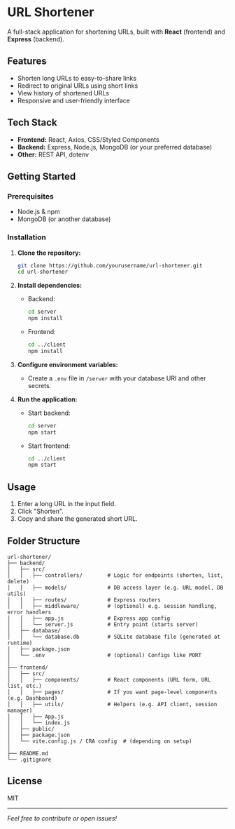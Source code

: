 # URL Shortener

A full-stack application for shortening URLs, built with **React** (frontend) and **Express** (backend).

## Features

- Shorten long URLs to easy-to-share links
- Redirect to original URLs using short links
- View history of shortened URLs
- Responsive and user-friendly interface

## Tech Stack

- **Frontend:** React, Axios, CSS/Styled Components
- **Backend:** Express, Node.js, MongoDB (or your preferred database)
- **Other:** REST API, dotenv

## Getting Started

### Prerequisites

- Node.js & npm
- MongoDB (or another database)

### Installation

1. **Clone the repository:**

   ```bash
   git clone https://github.com/yourusername/url-shortener.git
   cd url-shortener
   ```

2. **Install dependencies:**

   - Backend:
     ```bash
     cd server
     npm install
     ```
   - Frontend:
     ```bash
     cd ../client
     npm install
     ```

3. **Configure environment variables:**

   - Create a `.env` file in `/server` with your database URI and other secrets.

4. **Run the application:**
   - Start backend:
     ```bash
     cd server
     npm start
     ```
   - Start frontend:
     ```bash
     cd ../client
     npm start
     ```

## Usage

1. Enter a long URL in the input field.
2. Click "Shorten".
3. Copy and share the generated short URL.

## Folder Structure

```
url-shortener/
├── backend/
│   ├── src/
│   │   ├── controllers/        # Logic for endpoints (shorten, list, delete)
│   │   ├── models/             # DB access layer (e.g. URL model, DB utils)
│   │   ├── routes/             # Express routers
│   │   ├── middleware/         # (optional) e.g. session handling, error handlers
│   │   ├── app.js              # Express app config
│   │   └── server.js           # Entry point (starts server)
│   ├── database/
│   │   └── database.db         # SQLite database file (generated at runtime)
│   ├── package.json
│   └── .env                    # (optional) Configs like PORT
│
├── frontend/
│   ├── src/
│   │   ├── components/         # React components (URL form, URL list, etc.)
│   │   ├── pages/              # If you want page-level components (e.g. Dashboard)
│   │   ├── utils/              # Helpers (e.g. API client, session manager)
│   │   ├── App.js
│   │   └── index.js
│   ├── public/
│   ├── package.json
│   └── vite.config.js / CRA config  # (depending on setup)
│
├── README.md
└── .gitignore
```

## License

MIT

---

_Feel free to contribute or open issues!_
